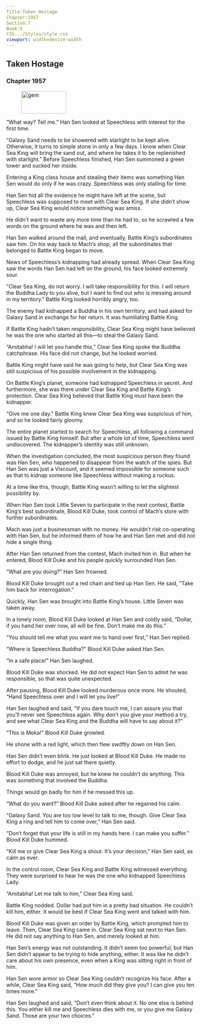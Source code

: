 ```yaml
---
Title:Taken Hostage 
Chapter:1957 
Section:7 
Book:5 
CSS:../Styles/style.css 
viewport: width=device-width
---
```

  
## Taken Hostage
### Chapter 1957
  
<figure>
	<img src="../Images/gem.gif" alt="gem" id="gem" width="120" height="60" />
</figure>
  

  
“What way? Tell me.” Han Sen looked at Speechless with interest for the first time.

“Galaxy Sand needs to be showered with starlight to be kept alive. Otherwise, it turns to simple stone in only a few days. I know when Clear Sea King will bring the sand out, and where he takes it to be replenished with starlight.” Before Speechless finished, Han Sen summoned a green tower and sucked her inside.

Entering a King class house and stealing their items was something Han Sen would do only if he was crazy. Speechless was only stalling for time.

Han Sen hid all the evidence he might have left at the scene, but Speechless was supposed to meet with Clear Sea King. If she didn’t show up, Clear Sea King would notice something was amiss.

He didn’t want to waste any more time than he had to, so he scrawled a few words on the ground where he was and then left.

Han Sen walked around the mall, and eventually, Battle King’s subordinates saw him. On his way back to Mach’s shop, all the subordinates that belonged to Battle King began to move.

News of Speechless’s kidnapping had already spread. When Clear Sea King saw the words Han Sen had left on the ground, his face looked extremely sour.

“Clear Sea King, do not worry. I will take responsibility for this. I will return the Buddha Lady to you alive, but I want to find out who is messing around in my territory.” Battle King looked horribly angry, too.

The enemy had kidnapped a Buddha in his own territory, and had asked for Galaxy Sand in exchange for her return. It was humiliating Battle King.

If Battle King hadn’t taken responsibility, Clear Sea King might have believed he was the one who started all this—to steal the Galaxy Sand.

“Amitabha! I will let you handle this,” Clear Sea King spoke the Buddha catchphrase. His face did not change, but he looked worried.

Battle King might have said he was going to help, but Clear Sea King was still suspicious of his possible involvement in the kidnapping.

On Battle King’s planet, someone had kidnapped Speechless in secret. And furthermore, she was there under Clear Sea King and Battle King’s protection. Clear Sea King believed that Battle King must have been the kidnapper.

“Give me one day.” Battle King knew Clear Sea King was suspicious of him, and so he looked fairly gloomy.

The entire planet started to search for Speechless, all following a command issued by Battle King himself. But after a whole lot of time, Speechless went undiscovered. The kidnapper’s identity was still unknown.

When the investigation concluded, the most suspicious person they found was Han Sen, who happened to disappear from the watch of the spies. But Han Sen was just a Viscount, and it seemed impossible for someone such as that to kidnap someone like Speechless without making a ruckus.

At a time like this, though, Battle King wasn’t willing to let the slightest possibility by.

When Han Sen took Little Seven to participate in the next contest, Battle King’s best subordinate, Blood Kill Duke, took control of Mach’s store with further subordinates.

Mach was just a businessman with no money. He wouldn’t risk co-operating with Han Sen, but he informed them of how he and Han Sen met and did not hide a single thing.

After Han Sen returned from the contest, Mach invited him in. But when he entered, Blood Kill Duke and his people quickly surrounded Han Sen.

“What are you doing?” Han Sen frowned.

Blood Kill Duke brought out a red chain and tied up Han Sen. He said, “Take him back for interrogation.”

Quickly, Han Sen was brought into Battle King’s house. Little Seven was taken away.

In a lonely room, Blood Kill Duke looked at Han Sen and coldly said, “Dollar, if you hand her over now, all will be fine. Don’t make me do this.”

“You should tell me what you want me to hand over first,” Han Sen replied.

“Where is Speechless Buddha?” Blood Kill Duke asked Han Sen.

“In a safe place!” Han Sen laughed.

Blood Kill Duke was shocked. He did not expect Han Sen to admit he was responsible, so that was quite unexpected.

After pausing, Blood Kill Duke looked murderous once more. He shouted, “Hand Speechless over and I will let you live!”

Han Sen laughed and said, “If you dare touch me, I can assure you that you’ll never see Speechless again. Why don’t you give your method a try, and see what Clear Sea King and the Buddha will have to say about it?”

“This is Meka!” Blood Kill Duke growled.

He shone with a red light, which then flew swdftly down on Han Sen.

Han Sen didn’t even blink. He just looked at Blood Kill Duke. He made no effort to dodge, and he just sat there quietly.

Blood Kill Duke was annoyed, but he knew he couldn’t do anything. This was something that involved the Buddha.

Things would go badly for him if he messed this up.

“What do you want?” Blood Kill Duke asked after he regained his calm.

“Galaxy Sand. You are too low level to talk to me, though. Give Clear Sea King a ring and tell him to come over,” Han Sen said.

“Don’t forget that your life is still in my hands here. I can make you suffer.” Blood Kill Duke hummed.

“Kill me or give Clear Sea King a shout. It’s your decision,” Han Sen said, as calm as ever.

In the control room, Clear Sea King and Battle King witnessed everything. They were surprised to hear he was the one who kidnapped Speechless Lady.

“Amitabha! Let me talk to him,” Clear Sea King said.

Battle King nodded. Dollar had put him in a pretty bad situation. He couldn’t kill him, either. It would be best if Clear Sea King went and talked with him.

Blood Kill Duke was given an order by Battle King, which prompted him to leave. Then, Clear Sea King came in. Clear Sea King sat next to Han Sen. He did not say anything to Han Sen, and merely looked at him.

Han Sen’s energy was not outstanding. It didn’t seem too powerful, but Han Sen didn’t appear to be trying to hide anything, either. It was like he didn’t care about his own presence, even when a King was sitting right in front of him.

Han Sen wore armor so Clear Sea King couldn’t recognize his face. After a while, Clear Sea King said, “How much did they give you? I can give you ten times more.”

Han Sen laughed and said, “Don’t even think about it. No one else is behind this. You either kill me and Speechless dies with me, or you give me Galaxy Sand. Those are your two choices.”